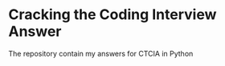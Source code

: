 <h1>Cracking the Coding Interview Answer</h1>

<p1>The repository contain my answers for CTCIA in Python</p1>